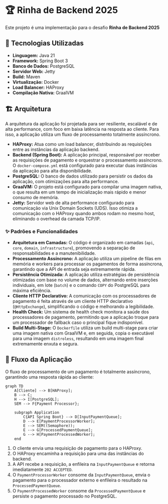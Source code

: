 # 🏆 Rinha de Backend 2025

Este projeto é uma implementação para o desafio **Rinha de Backend 2025**

## 🚀 Tecnologias Utilizadas

- **Linguagem:** Java 21
- **Framework:** Spring Boot 3
- **Banco de Dados:** PostgreSQL
- **Servidor Web:** Jetty
- **Build:** Maven
- **Virtualização:** Docker
- **Load Balancer:** HAProxy
- **Compilação Nativa:** GraalVM

## 🏗️ Arquitetura

A arquitetura da aplicação foi projetada para ser resiliente, escalável e de alta performance, com foco em baixa latência na resposta ao cliente. Para isso, a aplicação utiliza um fluxo de processamento totalmente assíncrono.

- **HAProxy:** Atua como um load balancer, distribuindo as requisições entre as instâncias da aplicação backend.
- **Backend (Spring Boot):** A aplicação principal, responsável por receber as requisições de pagamento e orquestrar o processamento assíncrono. O `docker-compose.yml` está configurado para executar duas instâncias da aplicação para alta disponibilidade.
- **PostgreSQL:** O banco de dados utilizado para persistir os dados da aplicação, com otimizações para alta performance.
- **GraalVM:** O projeto está configurado para compilar uma imagem nativa, o que resulta em um tempo de inicialização mais rápido e menor consumo de memória.
- **Jetty:** Servidor web de alta performance configurado para comunicação via Unix Domain Sockets (UDS). Isso otimiza a comunicação com o HAProxy quando ambos rodam no mesmo host, eliminando o overhead da camada TCP/IP.

### ✨ Padrões e Funcionalidades

- **Arquitetura em Camadas:** O código é organizado em camadas (`api`, `core`, `domain`, `infrastructure`), promovendo a separação de responsabilidades e a manutenibilidade.
- **Processamento Assíncrono:** A aplicação utiliza um pipeline de filas em memória e workers para processar os pagamentos de forma assíncrona, garantindo que a API de entrada seja extremamente rápida.
- **Persistência Otimizada:** A aplicação utiliza estratégias de persistência otimizadas com base no volume de dados, alternando entre inserções individuais, em lote (`batch`) e o comando `COPY` do PostgreSQL para máxima eficiência.
- **Cliente HTTP Declarativo:** A comunicação com os processadores de pagamento é feita através de um cliente HTTP declarativo (`@HttpExchange`), simplificando o código e melhorando a legibilidade.
- **Health Check:** Um sistema de health check monitora a saúde dos processadores de pagamento, permitindo que a aplicação troque para um processador de fallback caso o principal fique indisponível.
- **Build Multi-Stage:** O `Dockerfile` utiliza um build multi-stage para criar uma imagem nativa com GraalVM e, em seguida, copia o executável para uma imagem `distroless`, resultando em uma imagem final extremamente enxuta e segura.

## 🌊 Fluxo da Aplicação

O fluxo de processamento de um pagamento é totalmente assíncrono, garantindo uma resposta rápida ao cliente:

```mermaid
graph TD
    A[Cliente] --> B[HAProxy];
    B --> C;
    H --> I[PostgreSQL];
    SEM --> F{Payment Processor};

    subgraph Application
        C{API Spring Boot} --> D[InputPaymentQueue];
        D --> E[PaymentProcessorWorker];
        E --> SEM((Semaphore));
        E --> G[ProcessedPaymentQueue];
        G --> H[PaymentProcessedWorker];
    end
```

1.  O cliente envia uma requisição de pagamento para o HAProxy.
2.  O HAProxy encaminha a requisição para uma das instâncias do backend.
3.  A API recebe a requisição, a enfileira na `InputPaymentQueue` e retorna imediatamente `202 ACCEPTED`.
4.  O `PaymentProcessorWorker` consome da `InputPaymentQueue`, envia o pagamento para o processador externo e enfileira o resultado na `ProcessedPaymentQueue`.
5.  O `PaymentProcessedWorker` consome da `ProcessedPaymentQueue` e persiste o pagamento processado no PostgreSQL.